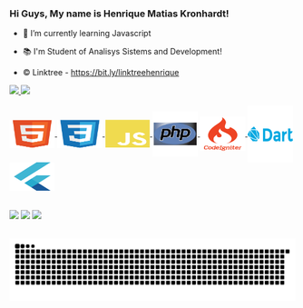### Hi Guys, My name is Henrique Matias Kronhardt!

- 🌱 I’m currently learning Javascript

- 📚 I'm Student of Analisys Sistems and Development! 

- ©️ Linktree - https://bit.ly/linktreehenrique

<div>
  <a href="https://bit.ly/linktreehenrique">
  <img height="180em" src="https://github-readme-stats.vercel.app/api?username=rike14&theme=dark&show_icons=true">
  <img height="150em" src="https://github-readme-stats.vercel.app/api/top-langs/?username=rike14&layout=compact&langs_count=7&theme=dark&show_icons=true"/>   
</div><br>
  
  <div style="display: inline_block">
  <img align="center" alt="Rike-HTML" height="50" width="80" src="https://raw.githubusercontent.com/devicons/devicon/master/icons/html5/html5-original.svg">   
  <img align="center" alt="Rike-CSS" height="50" width="80" src="https://raw.githubusercontent.com/devicons/devicon/master/icons/css3/css3-original.svg">   
  <img align="center" alt="Rike-Js" height="50" width="80" src="https://raw.githubusercontent.com/devicons/devicon/master/icons/javascript/javascript-plain.svg">   
  <img align="center" alt="Rike-Php" height="80" width="80" src="https://raw.githubusercontent.com/devicons/devicon/master/icons/php/php-original.svg">   
  <img align="center" alt="Rike-Ci4" height="60" width="80" src="https://raw.githubusercontent.com/devicons/devicon/master/icons/codeigniter/codeigniter-plain-wordmark.svg">    
  <img align="center" alt="Rike-Flutter" height="100" width="80" src="https://raw.githubusercontent.com/devicons/devicon/master/icons/dart/dart-plain-wordmark.svg">  
  <img align="center" alt="Rike-Flutter" height="50" width="80" src="https://raw.githubusercontent.com/devicons/devicon/master/icons/flutter/flutter-original.svg">   
  
    
</div>
  <div> <br><br>
  <a href="https://instagram.com/rikekronhardt" target="_blank"><img src="https://img.shields.io/badge/-Instagram-%23E4405F?style=for-the-badge&logo=instagram&logoColor=white" target="_blank"></a>
  <a href = "mailto:henriquemk00@gmail.com"><img src="https://img.shields.io/badge/-Gmail-%23333?style=for-the-badge&logo=gmail&logoColor=white" target="_blank"></a>
  <a href="https://www.linkedin.com/in/henriquekronhardt" target="_blank"><img src="https://img.shields.io/badge/-LinkedIn-%230077B5?style=for-the-badge&logo=linkedin&logoColor=white" target="_blank"></a> <br><br>
 
    
![Snake animation](https://github.com/rike14/rike14/blob/output/github-contribution-grid-snake.svg)
    
</div>


